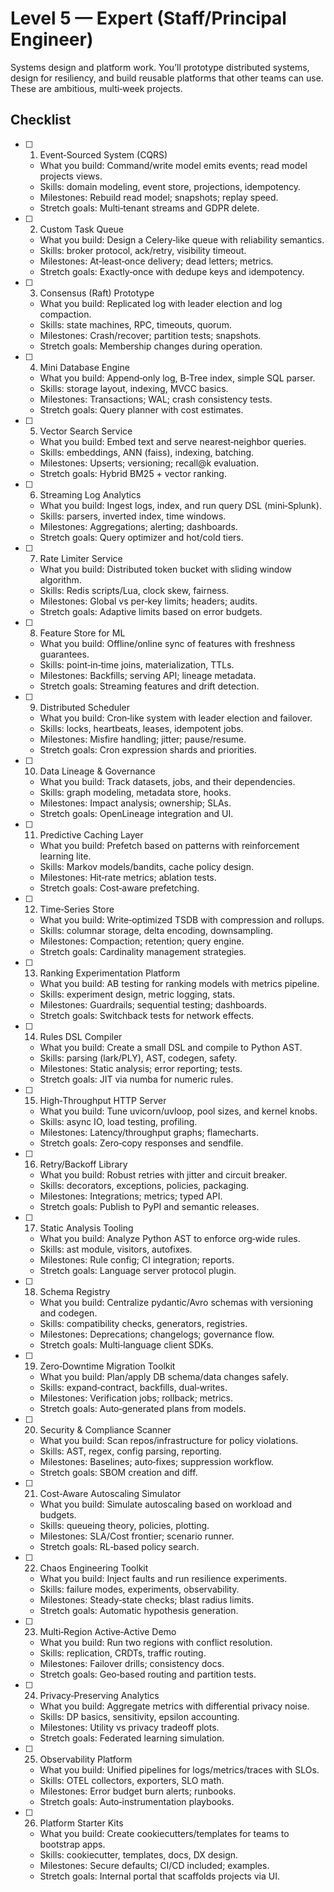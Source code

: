 # Level 5 — Expert (Staff/Principal Engineer)

Systems design and platform work. You’ll prototype distributed systems, design for resiliency, and build reusable platforms that other teams can use. These are ambitious, multi‑week projects.

## Checklist

- [ ] 1. Event‑Sourced System (CQRS)
  - What you build: Command/write model emits events; read model projects views.
  - Skills: domain modeling, event store, projections, idempotency.
  - Milestones: Rebuild read model; snapshots; replay speed.
  - Stretch goals: Multi‑tenant streams and GDPR delete.

- [ ] 2. Custom Task Queue
  - What you build: Design a Celery‑like queue with reliability semantics.
  - Skills: broker protocol, ack/retry, visibility timeout.
  - Milestones: At‑least‑once delivery; dead letters; metrics.
  - Stretch goals: Exactly‑once with dedupe keys and idempotency.

- [ ] 3. Consensus (Raft) Prototype
  - What you build: Replicated log with leader election and log compaction.
  - Skills: state machines, RPC, timeouts, quorum.
  - Milestones: Crash/recover; partition tests; snapshots.
  - Stretch goals: Membership changes during operation.

- [ ] 4. Mini Database Engine
  - What you build: Append‑only log, B‑Tree index, simple SQL parser.
  - Skills: storage layout, indexing, MVCC basics.
  - Milestones: Transactions; WAL; crash consistency tests.
  - Stretch goals: Query planner with cost estimates.

- [ ] 5. Vector Search Service
  - What you build: Embed text and serve nearest‑neighbor queries.
  - Skills: embeddings, ANN (faiss), indexing, batching.
  - Milestones: Upserts; versioning; recall@k evaluation.
  - Stretch goals: Hybrid BM25 + vector ranking.

- [ ] 6. Streaming Log Analytics
  - What you build: Ingest logs, index, and run query DSL (mini‑Splunk).
  - Skills: parsers, inverted index, time windows.
  - Milestones: Aggregations; alerting; dashboards.
  - Stretch goals: Query optimizer and hot/cold tiers.

- [ ] 7. Rate Limiter Service
  - What you build: Distributed token bucket with sliding window algorithm.
  - Skills: Redis scripts/Lua, clock skew, fairness.
  - Milestones: Global vs per‑key limits; headers; audits.
  - Stretch goals: Adaptive limits based on error budgets.

- [ ] 8. Feature Store for ML
  - What you build: Offline/online sync of features with freshness guarantees.
  - Skills: point‑in‑time joins, materialization, TTLs.
  - Milestones: Backfills; serving API; lineage metadata.
  - Stretch goals: Streaming features and drift detection.

- [ ] 9. Distributed Scheduler
  - What you build: Cron‑like system with leader election and failover.
  - Skills: locks, heartbeats, leases, idempotent jobs.
  - Milestones: Misfire handling; jitter; pause/resume.
  - Stretch goals: Cron expression shards and priorities.

- [ ] 10. Data Lineage & Governance
  - What you build: Track datasets, jobs, and their dependencies.
  - Skills: graph modeling, metadata store, hooks.
  - Milestones: Impact analysis; ownership; SLAs.
  - Stretch goals: OpenLineage integration and UI.

- [ ] 11. Predictive Caching Layer
  - What you build: Prefetch based on patterns with reinforcement learning lite.
  - Skills: Markov models/bandits, cache policy design.
  - Milestones: Hit‑rate metrics; ablation tests.
  - Stretch goals: Cost‑aware prefetching.

- [ ] 12. Time‑Series Store
  - What you build: Write‑optimized TSDB with compression and rollups.
  - Skills: columnar storage, delta encoding, downsampling.
  - Milestones: Compaction; retention; query engine.
  - Stretch goals: Cardinality management strategies.

- [ ] 13. Ranking Experimentation Platform
  - What you build: AB testing for ranking models with metrics pipeline.
  - Skills: experiment design, metric logging, stats.
  - Milestones: Guardrails; sequential testing; dashboards.
  - Stretch goals: Switchback tests for network effects.

- [ ] 14. Rules DSL Compiler
  - What you build: Create a small DSL and compile to Python AST.
  - Skills: parsing (lark/PLY), AST, codegen, safety.
  - Milestones: Static analysis; error reporting; tests.
  - Stretch goals: JIT via numba for numeric rules.

- [ ] 15. High‑Throughput HTTP Server
  - What you build: Tune uvicorn/uvloop, pool sizes, and kernel knobs.
  - Skills: async IO, load testing, profiling.
  - Milestones: Latency/throughput graphs; flamecharts.
  - Stretch goals: Zero‑copy responses and sendfile.

- [ ] 16. Retry/Backoff Library
  - What you build: Robust retries with jitter and circuit breaker.
  - Skills: decorators, exceptions, policies, packaging.
  - Milestones: Integrations; metrics; typed API.
  - Stretch goals: Publish to PyPI and semantic releases.

- [ ] 17. Static Analysis Tooling
  - What you build: Analyze Python AST to enforce org‑wide rules.
  - Skills: ast module, visitors, autofixes.
  - Milestones: Rule config; CI integration; reports.
  - Stretch goals: Language server protocol plugin.

- [ ] 18. Schema Registry
  - What you build: Centralize pydantic/Avro schemas with versioning and codegen.
  - Skills: compatibility checks, generators, registries.
  - Milestones: Deprecations; changelogs; governance flow.
  - Stretch goals: Multi‑language client SDKs.

- [ ] 19. Zero‑Downtime Migration Toolkit
  - What you build: Plan/apply DB schema/data changes safely.
  - Skills: expand‑contract, backfills, dual‑writes.
  - Milestones: Verification jobs; rollback; metrics.
  - Stretch goals: Auto‑generated plans from models.

- [ ] 20. Security & Compliance Scanner
  - What you build: Scan repos/infrastructure for policy violations.
  - Skills: AST, regex, config parsing, reporting.
  - Milestones: Baselines; auto‑fixes; suppression workflow.
  - Stretch goals: SBOM creation and diff.

- [ ] 21. Cost‑Aware Autoscaling Simulator
  - What you build: Simulate autoscaling based on workload and budgets.
  - Skills: queueing theory, policies, plotting.
  - Milestones: SLA/Cost frontier; scenario runner.
  - Stretch goals: RL‑based policy search.

- [ ] 22. Chaos Engineering Toolkit
  - What you build: Inject faults and run resilience experiments.
  - Skills: failure modes, experiments, observability.
  - Milestones: Steady‑state checks; blast radius limits.
  - Stretch goals: Automatic hypothesis generation.

- [ ] 23. Multi‑Region Active‑Active Demo
  - What you build: Run two regions with conflict resolution.
  - Skills: replication, CRDTs, traffic routing.
  - Milestones: Failover drills; consistency docs.
  - Stretch goals: Geo‑based routing and partition tests.

- [ ] 24. Privacy‑Preserving Analytics
  - What you build: Aggregate metrics with differential privacy noise.
  - Skills: DP basics, sensitivity, epsilon accounting.
  - Milestones: Utility vs privacy tradeoff plots.
  - Stretch goals: Federated learning simulation.

- [ ] 25. Observability Platform
  - What you build: Unified pipelines for logs/metrics/traces with SLOs.
  - Skills: OTEL collectors, exporters, SLO math.
  - Milestones: Error budget burn alerts; runbooks.
  - Stretch goals: Auto‑instrumentation playbooks.

- [ ] 26. Platform Starter Kits
  - What you build: Create cookiecutters/templates for teams to bootstrap apps.
  - Skills: cookiecutter, templates, docs, DX design.
  - Milestones: Secure defaults; CI/CD included; examples.
  - Stretch goals: Internal portal that scaffolds projects via UI.
